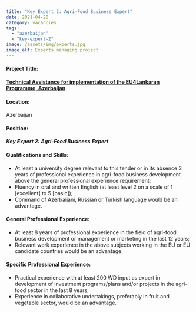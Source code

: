 ```yaml
---
title: "Key Expert 2: Agri-Food Business Expert"
date: 2021-04-20
category: vacancies
tags: 
  - "azerbaijan"
  - "key-expert-2"
image: /assets/img/experts.jpg
image_alt: Experts managing project
---
```

#### Project Title:

**[Technical Assistance for implementation of the EU4Lankaran Programme, Azerbaijan](https://epm.lv/shortlist-eu4lankaran-azerbaijan/)**

#### Location:

Azerbaijan

#### Position:

**_Key Expert 2: Agri-Food Business_** **_Expert_**

#### Qualifications and Skills:

- At least a university degree relevant to this tender or in its absence 3 years of professional experience in agri-food business development above the general professional experience requirement;
- Fluency in oral and written English (at least level 2 on a scale of 1 \[excellent\] to 5 \[basic\]);
- Command of Azerbaijani, Russian or Turkish language would be an advantage.

#### General Professional Experience:

- At least 8 years of professional experience in the field of agri-food business development or management or marketing in the last 12 years;
- Relevant work experience in the above subjects working in the EU or EU candidate countries would be an advantage.

#### Specific Professional Experience:

- Practical experience with at least 200 WD input as expert in development of investment programs/plans and/or projects in the agri-food sector in the last 8 years;
- Experience in collaborative undertakings, preferably in fruit and vegetable sector, would be an advantage.
